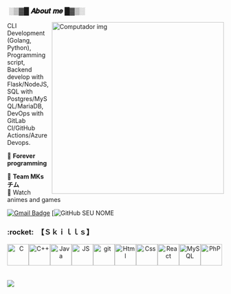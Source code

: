 <h3>&nbsp;░▒▓█ 𝑨𝒃𝒐𝒖𝒕 𝒎𝒆 █▓▒░</h3> 
<img src="http://teammakarovik.br-web.com/assets/githubimages/pc.png" min-width="400px" max-width="400px" width="400px" align="right" alt="Computador img">

<p align="left"> 
  CLI Development (Golang, Python), Programming script, Backend develop with Flask/NodeJS, SQL with Postgres/MySQL/MariaDB, DevOps with GitLab CI/GitHub Actions/Azure Devops.
</p>

<p align="left">
  🦄 <strong>Forever programming</strong>
</p>

<p align="left">
  💼 <strong>Team MKs チム </strong><br>
   💌 Watch animes and games  
</p>

[![Gmail Badge](http://teammakarovik.br-web.com/assets/githubimages/inputusermakarovik@protonmail.com.svg)](mailto:inputusermakarovik@protonmail.com)
[![GitHub SEU NOME]()

<h3> :rocket: &nbsp;【﻿Ｓｋｉｌｌｓ】
 </h3>
 <div align="center">
  <div style="display: flex;">
    <img width='50px' src='http://teammakarovik.br-web.com/assets/githubimages/clanguage.png' alt='C'>
    <img width='50px' src='http://teammakarovik.br-web.com/assets/githubimages/cplusplus.png' alt='C++'>
    <img width='50px' src='http://teammakarovik.br-web.com/assets/githubimages/java.png' alt='Java'>
    <img width='50px' src='http://teammakarovik.br-web.com/assets/githubimages/js.png' alt='JS'>
    <img width='50px' src='http://teammakarovik.br-web.com/assets/githubimages/git.png' alt='git'>
    <img width='50px' src='http://teammakarovik.br-web.com/assets/githubimages/html.png' alt='Html'>
    <img width='50px' src='http://teammakarovik.br-web.com/assets/githubimages/css.png' alt='Css'>
    <img width='50px' src='http://teammakarovik.br-web.com/assets/githubimages/react.png' alt='React'>
    <img width='50px' src='http://teammakarovik.br-web.com/assets/githubimages/mysql.png' alt='MySQL'>
    <img width='50px' src='http://teammakarovik.br-web.com/assets/githubimages/php.png' alt='PhP'>
  </div>
 </div>
<br/>
<br/>
<div style='align-content: center;'>
  <img src="http://teammakarovik.br-web.com/assets/githubimages/loveyou.gif"/>
</div>


